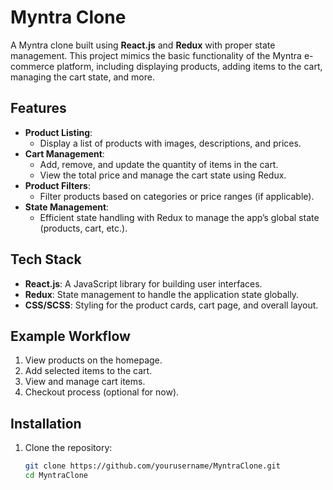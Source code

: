 # Myntra Clone

A Myntra clone built using **React.js** and **Redux** with proper state management. This project mimics the basic functionality of the Myntra e-commerce platform, including displaying products, adding items to the cart, managing the cart state, and more.

## Features

- **Product Listing**:
  - Display a list of products with images, descriptions, and prices.
- **Cart Management**:
  - Add, remove, and update the quantity of items in the cart.
  - View the total price and manage the cart state using Redux.
- **Product Filters**:
  - Filter products based on categories or price ranges (if applicable).
- **State Management**:
  - Efficient state handling with Redux to manage the app’s global state (products, cart, etc.).

## Tech Stack

- **React.js**: A JavaScript library for building user interfaces.
- **Redux**: State management to handle the application state globally.
- **CSS/SCSS**: Styling for the product cards, cart page, and overall layout.

## Example Workflow

1. View products on the homepage.
2. Add selected items to the cart.
3. View and manage cart items.
4. Checkout process (optional for now).

## Installation

1. Clone the repository:
   ```bash
   git clone https://github.com/yourusername/MyntraClone.git
   cd MyntraClone
